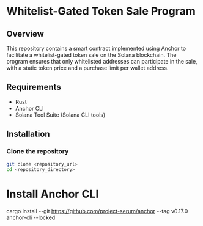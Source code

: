 # Whitelist-Gated Token Sale Program

## Overview
This repository contains a smart contract implemented using Anchor to facilitate a whitelist-gated token sale on the Solana blockchain. The program ensures that only whitelisted addresses can participate in the sale, with a static token price and a purchase limit per wallet address.

## Requirements
- Rust
- Anchor CLI
- Solana Tool Suite (Solana CLI tools)

## Installation

### Clone the repository
```bash
git clone <repository_url>
cd <repository_directory>
```
# Install Anchor CLI
cargo install --git https://github.com/project-serum/anchor --tag v0.17.0 anchor-cli --locked
